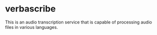 # verbascribe
This is an audio transcription service that is capable of processing audio files in various languages.
